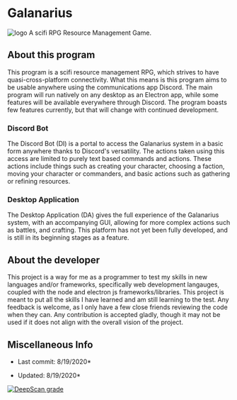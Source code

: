 # Galanarius

![logo](https://upload.wikimedia.org/wikipedia/commons/thumb/7/7d/LetterG.svg/120px-LetterG.svg.png)
A scifi RPG Resource Management Game.

## About this program

This program is a scifi resource management RPG, which strives to have quasi-cross-platform connectivity.
What this means is this program aims to be usable anywhere using the communications app Discord.
The main program will run natively on any desktop as an Electron app, while some features will
be available everywhere through Discord. The program boasts few features currently,
but that will change with continued development.

### Discord Bot

The Discord Bot (DI) is a portal to access the Galanarius system in a basic form anywhere
thanks to Discord's versatility. The actions taken using this access are limited to purely text based
commands and actions. These actions include things such as creating your character, choosing a faction,
moving your character or commanders, and basic actions such as gathering or refining resources.

### Desktop Application

The Desktop Application (DA) gives the full experience of the Galanarius system,
with an accompanying GUI, allowing for more complex actions such as battles, and crafting.
This platform has not yet been fully developed, and is still in its beginning stages as a feature.

## About the developer

This project is a way for me as a programmer to test my skills in new languages and/or frameworks,
specifically web development langauges, coupled with the node and electron js frameworks/libraries.
This project is meant to put all the skills I have learned and am still learning to the test.
Any feedback is welcome, as I only have a few close friends reviewing the code when they can.
Any contribution is accepted gladly, though it may not be used if it does not align with
the overall vision of the project.

## Miscellaneous Info

* Last commit: 8/19/2020*

* Updated: 8/19/2020*

[![DeepScan grade](https://deepscan.io/api/teams/7180/projects/9329/branches/119609/badge/grade.svg)](https://deepscan.io/dashboard#view=project&tid=7180&pid=9329&bid=119609)
